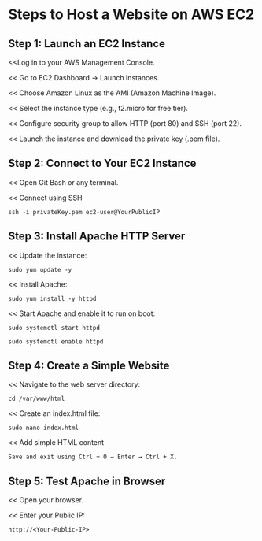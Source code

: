 # Steps to Host a Website on AWS EC2   

## Step 1: Launch an EC2 Instance
 
<<Log in to your AWS Management Console.

<< Go to EC2 Dashboard → Launch Instances.

<< Choose Amazon Linux as the AMI (Amazon Machine Image).

<< Select the instance type (e.g., t2.micro for free tier).

<< Configure security group to allow HTTP (port 80) and SSH (port 22).

<< Launch the instance and download the private key (.pem file).

## Step 2: Connect to Your EC2 Instance
 
 << Open Git Bash or any terminal.
 
 << Connect using SSH
 
    ssh -i privateKey.pem ec2-user@YourPublicIP
    
## Step 3: Install Apache HTTP Server
 
 << Update the instance:
 
    sudo yum update -y
  
 << Install Apache:
 
    sudo yum install -y httpd
  
<< Start Apache and enable it to run on boot:

    sudo systemctl start httpd
   
    sudo systemctl enable httpd
   
## Step 4: Create a Simple Website
 
<< Navigate to the web server directory:

    cd /var/www/html
   
<< Create an index.html file:

    sudo nano index.html
   
<< Add simple HTML content

    Save and exit using Ctrl + O → Enter → Ctrl + X.
 ## Step 5: Test Apache in Browser
 << Open your browser.
 
 << Enter your Public IP:  
   
    http://<Your-Public-IP>
